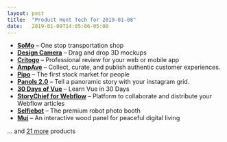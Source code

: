 ```yaml
---
layout: post
title:  "Product Hunt Tech for 2019-01-08"
date:   2019-01-09T14:05:06-05:00
---
```


* **[SoMo](https://www.producthunt.com/posts/somo?utm_campaign=producthunt-api&utm_medium=api&utm_source=Application%3A+Daily+Digest+RSS+%28ID%3A+3202%29)** – One stop transportation shop
* **[Design Camera](https://www.producthunt.com/posts/design-camera-2?utm_campaign=producthunt-api&utm_medium=api&utm_source=Application%3A+Daily+Digest+RSS+%28ID%3A+3202%29)** – Drag and drop 3D mockups
* **[Critogo](https://www.producthunt.com/posts/critogo?utm_campaign=producthunt-api&utm_medium=api&utm_source=Application%3A+Daily+Digest+RSS+%28ID%3A+3202%29)** – Professional review for your web or mobile app
* **[AmpAve](https://www.producthunt.com/posts/ampave?utm_campaign=producthunt-api&utm_medium=api&utm_source=Application%3A+Daily+Digest+RSS+%28ID%3A+3202%29)** – Collect, curate, and publish authentic customer experiences.
* **[Pipo](https://www.producthunt.com/posts/pipo-2?utm_campaign=producthunt-api&utm_medium=api&utm_source=Application%3A+Daily+Digest+RSS+%28ID%3A+3202%29)** – The first stock market for people
* **[Panols 2.0](https://www.producthunt.com/posts/panols-2-0?utm_campaign=producthunt-api&utm_medium=api&utm_source=Application%3A+Daily+Digest+RSS+%28ID%3A+3202%29)** – Tell a panoramic story with your instagram grid.
* **[30 Days of Vue](https://www.producthunt.com/posts/30-days-of-vue?utm_campaign=producthunt-api&utm_medium=api&utm_source=Application%3A+Daily+Digest+RSS+%28ID%3A+3202%29)** – Learn Vue in 30 Days
* **[StoryChief for Webflow](https://www.producthunt.com/posts/storychief-for-webflow?utm_campaign=producthunt-api&utm_medium=api&utm_source=Application%3A+Daily+Digest+RSS+%28ID%3A+3202%29)** – Platform to collaborate and distribute your Webflow articles
* **[Selfiebot](https://www.producthunt.com/posts/selfiebot?utm_campaign=producthunt-api&utm_medium=api&utm_source=Application%3A+Daily+Digest+RSS+%28ID%3A+3202%29)** – The premium robot photo booth
* **[Mui](https://www.producthunt.com/posts/mui-3?utm_campaign=producthunt-api&utm_medium=api&utm_source=Application%3A+Daily+Digest+RSS+%28ID%3A+3202%29)** – An interactive wood panel for peaceful digital living

… and [21 more](https://www.producthunt.com/tech) products